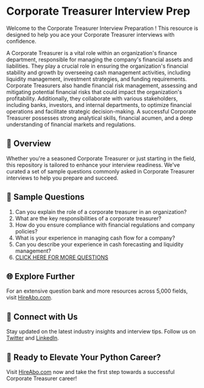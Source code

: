 # Corporate Treasurer Interview Prep

Welcome to the Corporate Treasurer Interview Preparation ! This resource is designed to help you ace your Corporate Treasurer interviews with confidence.

A Corporate Treasurer is a vital role within an organization's finance department, responsible for managing the company's financial assets and liabilities. They play a crucial role in ensuring the organization's financial stability and growth by overseeing cash management activities, including liquidity management, investment strategies, and funding requirements. Corporate Treasurers also handle financial risk management, assessing and mitigating potential financial risks that could impact the organization's profitability. Additionally, they collaborate with various stakeholders, including banks, investors, and internal departments, to optimize financial operations and facilitate strategic decision-making. A successful Corporate Treasurer possesses strong analytical skills, financial acumen, and a deep understanding of financial markets and regulations.

## 🚀 Overview

Whether you're a seasoned Corporate Treasurer or just starting in the field, this repository is tailored to enhance your interview readiness. We've curated a set of sample questions commonly asked in Corporate Treasurer interviews to help you prepare and succeed.

## 📝 Sample Questions

1. Can you explain the role of a corporate treasurer in an organization?
2. What are the key responsibilities of a corporate treasurer?
3. How do you ensure compliance with financial regulations and company policies?
4. What is your experience in managing cash flow for a company?
5. Can you describe your experience in cash forecasting and liquidity management?
6. [CLICK HERE FOR MORE QUESTIONS](https://hireabo.com/job/1_2_46/Corporate%20Treasurer)

## 🌐 Explore Further

For an extensive question bank and more resources across 5,000 fields, visit [HireAbo.com](https://www.hireabo.com).

## 📱 Connect with Us

Stay updated on the latest industry insights and interview tips. Follow us on [Twitter](https://twitter.com/hireabo) and [LinkedIn](https://www.linkedin.com/in/hire-abo-3609972a8/).

## 🚀 Ready to Elevate Your Python Career?

Visit [HireAbo.com](https://www.hireabo.com) now and take the first step towards a successful Corporate Treasurer career!